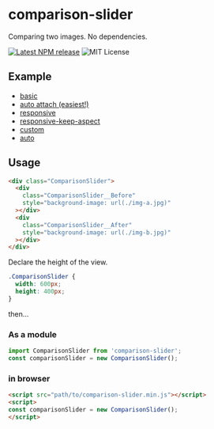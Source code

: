 # comparison-slider

Comparing two images. No dependencies.

[![Latest NPM release](https://img.shields.io/npm/v/comparison-slider.svg)](https://www.npmjs.com/package/comparison-slider)
![MIT License](https://img.shields.io/npm/l/comparison-slider.svg)

## Example

- [basic](https://yomotsu.github.io/comparison-slider/examples/basic.html)
- [auto attach (easiest!)](https://yomotsu.github.io/comparison-slider/examples/auto-attach.html)
- [responsive](https://yomotsu.github.io/comparison-slider/examples/responsive.html)
- [responsive-keep-aspect](https://yomotsu.github.io/comparison-slider/examples/responsive-keep-aspect.html)
- [custom](https://yomotsu.github.io/comparison-slider/examples/custom.html)
- [auto](https://yomotsu.github.io/comparison-slider/examples/auto.html)

## Usage



```html
<div class="ComparisonSlider">
  <div
    class="ComparisonSlider__Before"
    style="background-image: url(./img-a.jpg)"
  ></div>
  <div
    class="ComparisonSlider__After"
    style="background-image: url(./img-b.jpg)"
  ></div>
</div>
```

Declare the height of the view.

```css
.ComparisonSlider {
  width: 600px;
  height: 400px;
}
```

then...

### As a module

```js
import ComparisonSlider from 'comparison-slider';
const comparisonSlider = new ComparisonSlider();
```

### in browser

```html
<script src="path/to/comparison-slider.min.js"></script>
<script>
const comparisonSlider = new ComparisonSlider();
</script>
```
